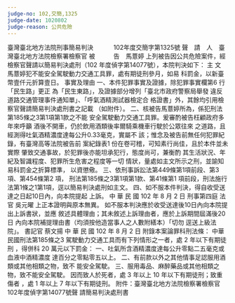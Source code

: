 ```yaml
---
judge-no: 102,交簡,1325
judge-date: 1020802
judge-reason: 公共危險
---
```


臺灣臺北地方法院刑事簡易判決　　　 102年度交簡字第1325號
聲　請　人　臺灣臺北地方法院檢察署檢察官
被　　　告　馬薏婷
上列被告因公共危險案件，經檢察官聲請以簡易判決處刑（102
年度偵字第14077號），本院判決如下：
    主      文
馬薏婷犯不能安全駕駛動力交通工具罪，處有期徒刑參月，如易
科罰金，以新臺幣壹仟元折算壹日。
    事實及理由
一、本件犯罪事實及證據，除犯罪事實欄第6 行「民生路」更正
    為「民生東路」，及證據部分增列「臺北市政府警察局舉發
    違反道路交通管理事件通知單」、「呼氣酒精測試器檢定合
    格證書」外，其餘均引用檢察官聲請簡易判決處刑書之記載
    （如附件）。
二、核被告馬薏婷所為，係犯刑法第185條之3第1項第1款之不能
    安全駕駛動力交通工具罪。爰審酌被告枉顧政府多年來呼籲
    酒後不開車，仍於飲用酒類後率爾騎乘機車行駛於公眾往來
    之道路，且經測得吐氣酒精濃度達每公升0.33毫克，實屬不
    該；惟念及被告前無任何犯罪紀錄，有臺灣高等法院被告前
    案紀錄表1 份在卷可稽，可知素行尚佳，且於本件並未實際
    肇致交通事故，於犯罪後亦能坦承犯行，態度尚可，兼衡酌
    其生活狀況、年紀及智識程度、犯罪所生危害之程度等一切
    情狀，量處如主文所示之刑，並諭知易科罰金之折算標準，
    以資懲儆。
三、依刑事訴訟法第449條第1項前段、第3項、第454條第2 項，
    刑法第185條之3第1項第1款、第41條第1 項前段，刑法施行
    法第1條之1第1項，逕以簡易判決處刑如主文。
四、如不服本件判決，得自收受送達之日起10日內，向本院提起
    上訴。
中    華    民    國   102    年    8     月    2     日
                  刑事第四庭  法  官  吳元曜
上正本證明與原本無異。
如不服本判決應於收受送達後10日內向本院提出上訴書狀，並應
敘述具體理由；其未敘述上訴理由者，應於上訴期間屆滿後20日
內向本院補提理由書（均須按他造當事人之人數附繕本）「切勿
逕送上級法院」。
                              書記官  蔡文揚
中    華    民    國   102    年    8     月    2     日
附錄本案論罪科刑法條：
中華民國刑法第185條之3
駕駛動力交通工具而有下列情形之一者，處 2 年以下有期徒刑
，得併科 20 萬元以下罰金：
一、吐氣所含酒精濃度達每公升零點二五毫克或血液中酒精濃度
    達百分之零點零五以上。
二、有前款以外之其他情事足認服用酒類或其他相類之物，致不
    能安全駕駛。
三、服用毒品、麻醉藥品或其他相類之物，致不能安全駕駛。
因而致人於死者，處 3 年以上 10 年以下有期徒刑；致重傷者
，處 1 年以上 7 年以下有期徒刑。
附件：臺灣臺北地方法院檢察署檢察官102年度偵字第14077號聲
      請簡易判決處刑書